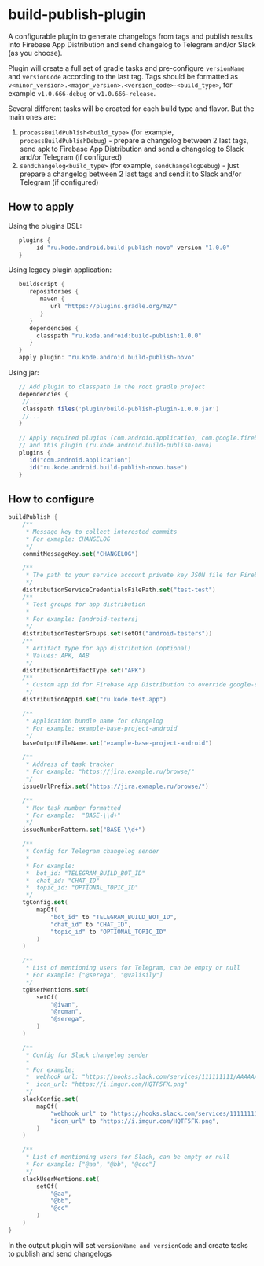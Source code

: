 # build-publish-plugin

A configurable plugin to generate changelogs from tags and publish results into Firebase App
Distribution and send changelog to Telegram and/or Slack (as you choose).

Plugin will create a full set of gradle tasks and pre-configure `versionName` and `versionCode` according to the last tag.
Tags should be formatted as `v<minor_version>.<major_version>.<version_code>-<build_type>`,
for example `v1.0.666-debug` or `v1.0.666-release`.

Several different tasks will be created for each build type and flavor. But the main ones are:
1. `processBuildPublish<build_type>` (for example, `processBuildPublishDebug`) - prepare a changelog between 2 last tags, 
   send apk to Firebase App Distribution and send a changelog to Slack and/or Telegram (if configured)
2. `sendChangelog<build_type>` (for example, `sendChangelogDebug`) - just prepare a changelog between 2 last tags 
   and send it to Slack and/or Telegram (if configured)

## How to apply

Using the plugins DSL:
```groovy
   plugins {
        id "ru.kode.android.build-publish-novo" version "1.0.0"
   }
```
Using legacy plugin application:
```groovy
   buildscript {
      repositories {
         maven {
            url "https://plugins.gradle.org/m2/"
         }
      }
      dependencies {
        classpath "ru.kode.android:build-publish:1.0.0"
      }
   }
   apply plugin: "ru.kode.android.build-publish-novo"
```
Using jar:
```groovy
   // Add plugin to classpath in the root gradle project
   dependencies {
    //...
    classpath files('plugin/build-publish-plugin-1.0.0.jar')
    //...
   }
    
   // Apply required plugins (com.android.application, com.google.firebase.appdistribution)
   // and this plugin (ru.kode.android.build-publish-novo)
   plugins {
      id("com.android.application")
      id("ru.kode.android.build-publish-novo.base")
   }
```
## How to configure

```kotlin
buildPublish {
    /**
     * Message key to collect interested commits
     * For exmaple: CHANGELOG
     */
    commitMessageKey.set("CHANGELOG")

    /**
     * The path to your service account private key JSON file for Firebase App Distribution
     */
    distributionServiceCredentialsFilePath.set("test-test")
    /**
     * Test groups for app distribution
     *
     * For example: [android-testers]
     */
    distributionTesterGroups.set(setOf("android-testers"))
    /**
     * Artifact type for app distribution (optional)
     * Values: APK, AAB
     */
    distributionArtifactType.set("APK")
    /**
     * Custom app id for Firebase App Distribution to override google-services.json
     */
    distributionAppId.set("ru.kode.test.app")

    /**
     * Application bundle name for changelog
     * For example: example-base-project-android
     */
    baseOutputFileName.set("example-base-project-android")

    /**
     * Address of task tracker
     * For example: "https://jira.example.ru/browse/"
     */
    issueUrlPrefix.set("https://jira.exmaple.ru/browse/")

    /**
     * How task number formatted
     * For example:  "BASE-\\d+"
     */
    issueNumberPattern.set("BASE-\\d+")

    /**
     * Config for Telegram changelog sender
     *
     * For example:
     *  bot_id: "TELEGRAM_BUILD_BOT_ID"
     *  chat_id: "CHAT_ID"
     *  topic_id: "OPTIONAL_TOPIC_ID"
     */
    tgConfig.set(
        mapOf(
            "bot_id" to "TELEGRAM_BUILD_BOT_ID",
            "chat_id" to "CHAT_ID",
            "topic_id" to "OPTIONAL_TOPIC_ID"
        )
    )

    /**
     * List of mentioning users for Telegram, can be empty or null
     * For example: ["@serega", "@valisily"]
     */
    tgUserMentions.set(
        setOf(
            "@ivan",
            "@roman",
            "@serega",
        )
    )

    /**
     * Config for Slack changelog sender
     *
     * For example:
     *  webhook_url: "https://hooks.slack.com/services/111111111/AAAAAAA/DDDDDDD"
     *  icon_url: "https://i.imgur.com/HQTF5FK.png"
     */
    slackConfig.set(
        mapOf(
            "webhook_url" to "https://hooks.slack.com/services/111111111/AAAAAAA/DDDDDDD",
            "icon_url" to "https://i.imgur.com/HQTF5FK.png",
        )
    )

    /**
     * List of mentioning users for Slack, can be empty or null
     * For example: ["@aa", "@bb", "@ccc"]
     */
    slackUserMentions.set(
        setOf(
            "@aa",
            "@bb",
            "@cc"
        )
    )
}
```
In the output plugin will set `versionName and versionCode` and create tasks to publish and send changelogs
